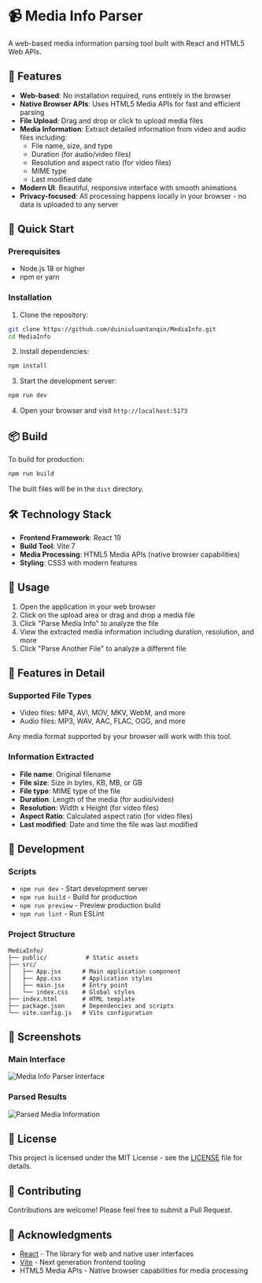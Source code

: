 # 📹 Media Info Parser

A web-based media information parsing tool built with React and HTML5 Web APIs.

## 🌟 Features

- **Web-based**: No installation required, runs entirely in the browser
- **Native Browser APIs**: Uses HTML5 Media APIs for fast and efficient parsing
- **File Upload**: Drag and drop or click to upload media files
- **Media Information**: Extract detailed information from video and audio files including:
  - File name, size, and type
  - Duration (for audio/video files)
  - Resolution and aspect ratio (for video files)
  - MIME type
  - Last modified date
- **Modern UI**: Beautiful, responsive interface with smooth animations
- **Privacy-focused**: All processing happens locally in your browser - no data is uploaded to any server

## 🚀 Quick Start

### Prerequisites

- Node.js 18 or higher
- npm or yarn

### Installation

1. Clone the repository:
```bash
git clone https://github.com/duiniuluantanqin/MediaInfo.git
cd MediaInfo
```

2. Install dependencies:
```bash
npm install
```

3. Start the development server:
```bash
npm run dev
```

4. Open your browser and visit `http://localhost:5173`

## 📦 Build

To build for production:

```bash
npm run build
```

The built files will be in the `dist` directory.

## 🛠️ Technology Stack

- **Frontend Framework**: React 19
- **Build Tool**: Vite 7
- **Media Processing**: HTML5 Media APIs (native browser capabilities)
- **Styling**: CSS3 with modern features

## 📖 Usage

1. Open the application in your web browser
2. Click on the upload area or drag and drop a media file
3. Click "Parse Media Info" to analyze the file
4. View the extracted media information including duration, resolution, and more
5. Click "Parse Another File" to analyze a different file

## 🎨 Features in Detail

### Supported File Types

- Video files: MP4, AVI, MOV, MKV, WebM, and more
- Audio files: MP3, WAV, AAC, FLAC, OGG, and more

Any media format supported by your browser will work with this tool.

### Information Extracted

- **File name**: Original filename
- **File size**: Size in bytes, KB, MB, or GB
- **File type**: MIME type of the file
- **Duration**: Length of the media (for audio/video)
- **Resolution**: Width x Height (for video files)
- **Aspect Ratio**: Calculated aspect ratio (for video files)
- **Last modified**: Date and time the file was last modified

## 🔧 Development

### Scripts

- `npm run dev` - Start development server
- `npm run build` - Build for production
- `npm run preview` - Preview production build
- `npm run lint` - Run ESLint

### Project Structure

```
MediaInfo/
├── public/           # Static assets
├── src/
│   ├── App.jsx      # Main application component
│   ├── App.css      # Application styles
│   ├── main.jsx     # Entry point
│   └── index.css    # Global styles
├── index.html       # HTML template
├── package.json     # Dependencies and scripts
└── vite.config.js   # Vite configuration
```

## 📸 Screenshots

### Main Interface
![Media Info Parser Interface](https://github.com/user-attachments/assets/62101fb2-c0fc-4e12-a089-b6222c957748)

### Parsed Results
![Parsed Media Information](https://github.com/user-attachments/assets/92cf208d-cfe2-4782-ac91-bb08317a76aa)

## 📝 License

This project is licensed under the MIT License - see the [LICENSE](LICENSE) file for details.

## 🤝 Contributing

Contributions are welcome! Please feel free to submit a Pull Request.

## 🙏 Acknowledgments

- [React](https://react.dev/) - The library for web and native user interfaces
- [Vite](https://vitejs.dev/) - Next generation frontend tooling
- HTML5 Media APIs - Native browser capabilities for media processing
